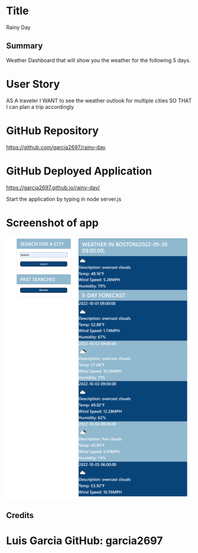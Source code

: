 # Title
Rainy Day

## Summary
Weather Dashboard that will show you the weather for the following 5 days.


# User Story
AS A traveler
I WANT to see the weather outlook for multiple cities
SO THAT I can plan a trip accordingly

# GitHub Repository
https://github.com/garcia2697/rainy-day

# GitHub Deployed Application
https://garcia2697.github.io/rainy-day/

Start the application by typing in node server.js

# Screenshot of app
![Image of app](deployed.PNG)


## Credits
# Luis Garcia GitHub: garcia2697